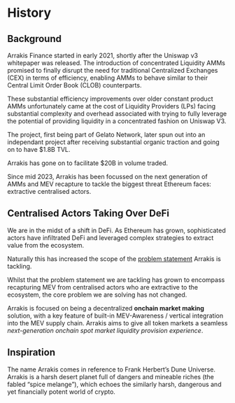 # History

## Background
Arrakis Finance started in early 2021, shortly after the Uniswap v3 whitepaper was released. The introduction of concentrated Liquidity AMMs promised to finally disrupt the need for traditional Centralized Exchanges (CEX) in terms of efficiency, enabling AMMs to behave similar to their Central Limit Order Book (CLOB) counterparts.

These substantial efficiency improvements over older constant product AMMs unfortunately came at the cost of Liquidity Providers (LPs) facing substantial complexity and overhead associated with trying to fully leverage the potential of providing liquidity in a concentrated fashion on Uniswap V3. 

The project, first being part of Gelato Network, later spun out into an independant project after receiving substantial organic traction and going on to have $1.8B TVL.

Arrakis has gone on to facilitate $20B in volume traded.

Since mid 2023, Arrakis has been focussed on the next generation of AMMs and MEV recapture to tackle the biggest threat Ethereum faces: extractive centralised actors.

## Centralised Actors Taking Over DeFi
We are in the midst of a shift in DeFi. As Ethereum has grown, sophisticated actors have infiltrated DeFi and leveraged complex strategies to extract value from the ecosystem. 

Naturally this has increased the scope of the [problem statement](problem-statement.md) Arrakis is tackling.

Whilst that the problem statement we are tackling has grown to encompass recapturing MEV from centralised actors who are extractive to the ecosystem, the core problem we are solving has not changed.

Arrakis is focused on being a decentralized **onchain market making** solution, with a key feature of built-in MEV-Awareness / vertical integration into the MEV supply chain. Arrakis aims to give all token markets a seamless *next-generation onchain spot market liquidity provision experience*.

## Inspiration
The name Arrakis comes in reference to Frank Herbert’s Dune Universe. Arrakis is a harsh desert planet full of dangers and mineable riches (the fabled “spice melange”), which echoes the similarly harsh, dangerous and yet financially potent world of crypto.